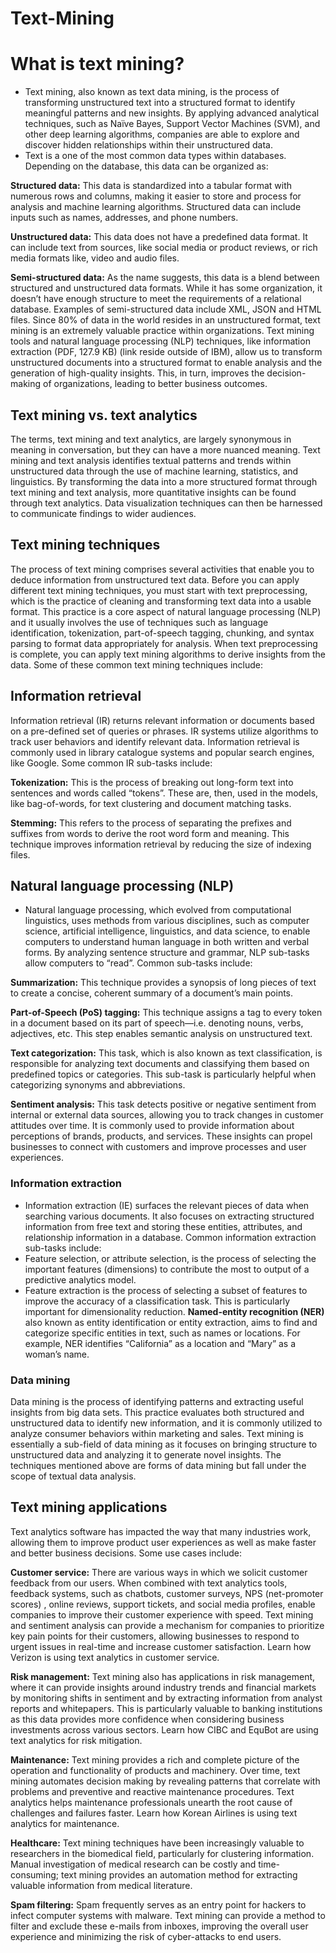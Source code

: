 # Text-Mining
# What is text mining?
- Text mining, also known as text data mining, is the process of transforming unstructured text into a structured format to identify meaningful patterns and new insights. By applying advanced analytical techniques, such as Naïve Bayes, Support Vector Machines (SVM), and other deep learning algorithms, companies are able to explore and discover hidden relationships within their unstructured data.
- Text is a one of the most common data types within databases. Depending on the database, this data can be organized as:

**Structured data:** This data is standardized into a tabular format with numerous rows and columns, making it easier to store and process for analysis and machine learning algorithms. Structured data can include inputs such as names, addresses, and phone numbers.

**Unstructured data:** This data does not have a predefined data format. It can include text from sources, like social media or product reviews, or rich media formats like, video and audio files.

**Semi-structured data:** As the name suggests, this data is a blend between structured and unstructured data formats. While it has some organization, it doesn’t have enough structure to meet the requirements of a relational database. Examples of semi-structured data include XML, JSON and HTML files.
Since 80% of data in the world resides in an unstructured format, text mining is an extremely valuable practice within organizations. Text mining tools and natural language processing (NLP) techniques, like information extraction (PDF, 127.9 KB) (link reside outside of IBM), allow us to transform unstructured documents into a structured format to enable analysis and the generation of high-quality insights. This, in turn, improves the decision-making of organizations, leading to better business outcomes.

## Text mining vs. text analytics
The terms, text mining and text analytics, are largely synonymous in meaning in conversation, but they can have a more nuanced meaning.  Text mining and text analysis identifies textual patterns and trends within unstructured data through the use of machine learning, statistics, and linguistics. By transforming the data into a more structured format through text mining and text analysis, more quantitative insights can be found through text analytics. Data visualization techniques can then be harnessed to communicate findings to wider audiences.

## Text mining techniques
The process of text mining comprises several activities that enable you to deduce information from unstructured text data. Before you can apply different text mining techniques, you must start with text preprocessing, which is the practice of cleaning and transforming text data into a usable format. This practice is a core aspect of natural language processing (NLP) and it usually involves the use of techniques such as language identification, tokenization, part-of-speech tagging, chunking, and syntax parsing to format data appropriately for analysis. When text preprocessing is complete, you can apply text mining algorithms to derive insights from the data. Some of these common text mining techniques include:

## Information retrieval
Information retrieval (IR) returns relevant information or documents based on a pre-defined set of queries or phrases. IR systems utilize algorithms to track user behaviors and identify relevant data. Information retrieval is commonly used in library catalogue systems and popular search engines, like Google. Some common IR sub-tasks include:

**Tokenization:** This is the process of breaking out long-form text into sentences and words called “tokens”. These are, then, used in the models, like bag-of-words, for text clustering and document matching tasks. 

**Stemming:** This refers to the process of separating the prefixes and suffixes from words to derive the root word form and meaning. This technique improves information retrieval by reducing the size of indexing files.

## Natural language processing (NLP)
- Natural language processing, which evolved from computational linguistics, uses methods from various disciplines, such as computer science, artificial intelligence, linguistics, and data science, to enable computers to understand human language in both written and verbal forms. By analyzing sentence structure and grammar, NLP sub-tasks allow computers to “read”. Common sub-tasks include:

**Summarization:** This technique provides a synopsis of long pieces of text to create a concise, coherent summary of a document’s main points.

**Part-of-Speech (PoS) tagging:** This technique assigns a tag to every token in a document based on its part of speech—i.e. denoting nouns, verbs, adjectives, etc. This step enables semantic analysis on unstructured text.

**Text categorization:** This task, which is also known as text classification, is responsible for analyzing text documents and classifying them based on predefined topics or categories. This sub-task is particularly helpful when categorizing synonyms and abbreviations.

**Sentiment analysis:** This task detects positive or negative sentiment from internal or external data sources, allowing you to track changes in customer attitudes over time. It is commonly used to provide information about perceptions of brands, products, and services. These insights can propel businesses to connect with customers and improve processes and user experiences.

### Information extraction
- Information extraction (IE) surfaces the relevant pieces of data when searching various documents. It also focuses on extracting structured information from free text and storing these entities, attributes, and relationship information in a database. Common information extraction sub-tasks include:
- Feature selection, or attribute selection, is the process of selecting the important features (dimensions) to contribute the most to output of a predictive analytics model.
- Feature extraction is the process of selecting a subset of features to improve the accuracy of a classification task. This is particularly important for dimensionality reduction.
**Named-entity recognition (NER)** also known as entity identification or entity extraction, aims to find and categorize specific entities in text, such as names or locations. For example, NER identifies “California” as a location and “Mary” as a woman’s name.

### Data mining
Data mining is the process of identifying patterns and extracting useful insights from big data sets. This practice evaluates both structured and unstructured data to identify new information, and it is commonly utilized to analyze consumer behaviors within marketing and sales. Text mining is essentially a sub-field of data mining as it focuses on bringing structure to unstructured data and analyzing it to generate novel insights. The techniques mentioned above are forms of data mining but fall under the scope of textual data analysis.

## Text mining applications
Text analytics software has impacted the way that many industries work, allowing them to improve product user experiences as well as make faster and better business decisions. Some use cases include:

**Customer service:** There are various ways in which we solicit customer feedback from our users. When combined with text analytics tools, feedback systems, such as chatbots, customer surveys, NPS (net-promoter scores) , online reviews, support tickets, and social media profiles, enable companies to improve their customer experience with speed. Text mining and sentiment analysis can provide a mechanism for companies to prioritize key pain points for their customers, allowing businesses to respond to urgent issues in real-time and increase customer satisfaction. Learn how Verizon is using text analytics in customer service.

**Risk management:** Text mining also has applications in risk management, where it can provide insights around industry trends and financial markets by monitoring shifts in sentiment and by extracting information from analyst reports and whitepapers. This is particularly valuable to banking institutions as this data provides more confidence when considering business investments across various sectors. Learn how CIBC and EquBot are using text analytics for risk mitigation.

**Maintenance:** Text mining provides a rich and complete picture of the operation and functionality of products and machinery. Over time, text mining automates decision making by revealing patterns that correlate with problems and preventive and reactive maintenance procedures. Text analytics helps maintenance professionals unearth the root cause of challenges and failures faster. Learn how Korean Airlines is using text analytics for maintenance.

**Healthcare:** Text mining techniques have been increasingly valuable to researchers in the biomedical field, particularly for clustering information. Manual investigation of medical research can be costly and time-consuming; text mining provides an automation method for extracting valuable information from medical literature.

**Spam filtering:** Spam frequently serves as an entry point for hackers to infect computer systems with malware. Text mining can provide a method to filter and exclude these e-mails from inboxes, improving the overall user experience and minimizing the risk of cyber-attacks to end users.

